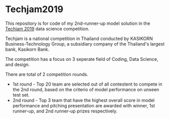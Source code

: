 # Techjam2019
This repository is for code of my 2nd-runner-up model solution in the [Techjam 2019](https://www.techjam.tech/) data science competition.

Techjam is a national competition in Thailand conducted by KASIKORN Business-Technology Group, 
a subsidiary company of the Thailand's largest bank, Kasikorn Bank.

The competition has a focus on 3 seperate field of Coding, Data Science, and design. 

There are total of 2 competition rounds.
* 1st round -  Top 20 team are selected out of all contestent to compete in the 2nd round, based on the criterio of model performance on unseen test set.
* 2nd round - Top 3 team that have the highest overall score in model performance and pitching presentation are awarded with winner, 1st runner-up, and 2nd runner-up prizes respectively.
